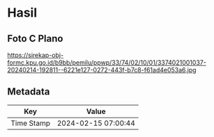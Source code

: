 # Hasil

## Foto C Plano

https://sirekap-obj-formc.kpu.go.id/b9bb/pemilu/ppwp/33/74/02/10/01/3374021001037-20240214-192811--6221e127-0272-443f-b7c8-f61ad4e053a6.jpg


## Metadata

| Key        | Value               |
| ---------- | ------------------- |
| Time Stamp | 2024-02-15 07:00:44 |



